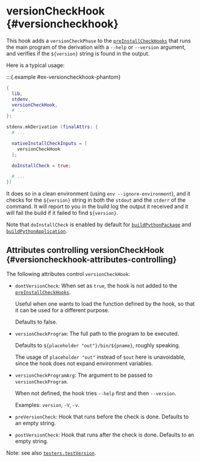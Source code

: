 # versionCheckHook {#versioncheckhook}

This hook adds a `versionCheckPhase` to the [`preInstallCheckHooks`](#ssec-installCheck-phase) that runs the main program of the derivation with a `--help` or `--version` argument, and verifies if the `${version}` string is found in the output.

Here is a typical usage:

:::{.example #ex-versioncheckhook-phantom}

```nix
{
  lib,
  stdenv,
  versionCheckHook,
  # ...
}:

stdenv.mkDerivation (finalAttrs: {
  # ...

  nativeInstallCheckInputs = [
    versionCheckHook
  ];

  doInstallCheck = true;

  # ...
})
```

It does so in a clean environment (using `env --ignore-environment`), and it checks for the `${version}` string in both the `stdout` and the `stderr` of the command. It will report to you in the build log the output it received and it will fail the build if it failed to find `${version}`.

Note that `doInstallCheck` is enabled by default for [`buildPythonPackage`](#buildpythonpackage-function) and [`buildPythonApplication`](#buildpythonapplication-function).

## Attributes controlling versionCheckHook {#versioncheckhook-attributes-controlling}

The following attributes control `versionCheckHook`:

- `dontVersionCheck`: When set as `true`, the hook is not added to the [`preInstallCheckHooks`](#ssec-installCheck-phase).

  Useful when one wants to load the function defined by the hook, so that it can be used for a different purpose.

  Defaults to false.

- `versionCheckProgram`: The full path to the program to be executed.

   Defaults to `${placeholder "out"}/bin/${pname}`, roughly speaking.

   The usage of `placeholder "out"` instead of `$out` here is unavoidable, since the hook does not expand environment variables.

- `versionCheckProgramArg`: The argument to be passed to `versionCheckProgram`.

  When not defined, the hook tries `--help` first and then `--version`.

  Examples: `version`, `-V`, `-v`.

- `preVersionCheck`: Hook that runs before the check is done. Defaults to an empty string.

- `postVersionCheck`: Hook that runs after the check is done. Defaults to an empty string.

Note: see also [`testers.testVersion`](#tester-testVersion).
